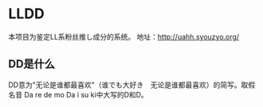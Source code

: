 # LLDD
本项目为鉴定LL系粉丝推し成分的系统。
地址：http://uahh.syouzyo.org/

## DD是什么
DD意为"无论是谁都最喜欢"（谁でも大好き　无论是谁都最喜欢）的简写。取假名音 Da re de mo Da i su ki中大写的D和D。
